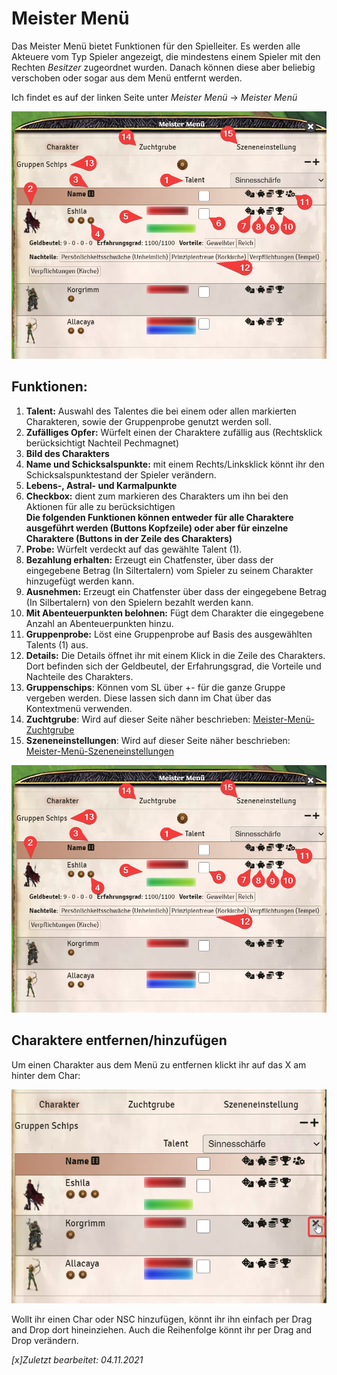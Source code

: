 # Meister Menü
Das Meister Menü bietet Funktionen für den Spielleiter. Es werden alle Akteuere vom Typ Spieler angezeigt, die mindestens einem Spieler mit den Rechten *Besitzer* zugeordnet wurden. Danach können diese aber beliebig verschoben oder sogar aus dem Menü entfernt werden.

Ich findet es auf der linken Seite unter *Meister Menü* -> *Meister Menü*

![Meister Menü öffnen](de/images/de-meister-menue_0.png)

## Funktionen:  
 
1. **Talent:** Auswahl des Talentes die bei einem oder allen markierten Charakteren, sowie der Gruppenprobe genutzt werden soll. 
2. **Zufälliges Opfer:** Würfelt einen der Charaktere zufällig aus (Rechtsklick berücksichtigt Nachteil Pechmagnet)  
3. **Bild des Charakters**
4. **Name und Schicksalspunkte:** mit einem Rechts/Linksklick könnt ihr den Schicksalspunktestand der Spieler verändern.  
5. **Lebens-, Astral- und Karmalpunkte**  
6. **Checkbox:** dient zum markieren des Charakters um ihn bei den Aktionen für alle zu berücksichtigen    
**Die folgenden Funktionen können entweder für alle Charaktere ausgeführt werden (Buttons Kopfzeile) oder aber für einzelne Charaktere (Buttons in der Zeile des Charakters)**
7. **Probe:** Würfelt verdeckt auf das gewählte Talent (1).  
8. **Bezahlung erhalten:** Erzeugt ein Chatfenster, über dass der eingegebene Betrag (In Siltertalern) vom Spieler zu seinem Charakter hinzugefügt werden kann.  
9. **Ausnehmen:** Erzeugt ein Chatfenster über dass der eingegebene Betrag (In Silbertalern) von den Spielern bezahlt werden kann.  
10. **Mit Abenteuerpunkten belohnen:** Fügt dem Charakter die eingegebene Anzahl an Abenteuerpunkten hinzu.  
11. **Gruppenprobe:** Löst eine Gruppenprobe auf Basis des ausgewählten Talents (1) aus.  
12. **Details:** Die Details öffnet ihr mit einem Klick in die Zeile des Charakters. Dort befinden sich der Geldbeutel, der Erfahrungsgrad, die Vorteile und Nachteile des Charakters.
13. **Gruppenschips**: Können vom SL über +- für die ganze Gruppe vergeben werden. Diese lassen sich dann im Chat über das Kontextmenü verwenden.
14. **Zuchtgrube**: Wird auf dieser Seite näher beschrieben: [Meister-Menü-Zuchtgrube](de-meister-menue-zuchtgrube) 
15. **Szeneneinstellungen**: Wird auf dieser Seite näher beschrieben: [Meister-Menü-Szeneneinstellungen](de-meister-menue-szeneneinstellungen)  

![Meister Menü](de/images/de-meister-menue_0.png)

## Charaktere entfernen/hinzufügen
Um einen Charakter aus dem Menü zu entfernen klickt ihr auf das X am hinter dem Char:  
  
  ![MM - Char entfernen](de/images/de-meister-menue_1.png)
  
Wollt ihr einen Char oder NSC hinzufügen, könnt ihr ihn einfach per Drag and Drop dort hineinziehen. Auch die Reihenfolge könnt ihr per Drag and Drop verändern.

*[x]Zuletzt bearbeitet: 04.11.2021*
